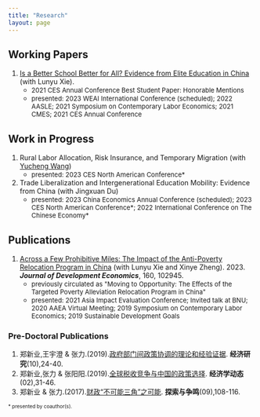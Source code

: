 ```yaml
---
title: "Research"
layout: page
---
```


## Working Papers

1. [Is a Better School Better for All? Evidence from Elite Education in China](http://ssrn.com/abstract=4038574) (with Lunyu Xie).
    - <font size = 2>2021 CES Annual Conference Best Student Paper: Honorable Mentions</font>
    - <font size = 2>presented: 2023 WEAI International Conference (scheduled); 2022 AASLE; 2021 Symposium on Contemporary Labor Economics; 2021 CMES; 2021 CES Annual Conference</font>
 

## Work in Progress

1. Rural Labor Allocation, Risk Insurance, and Temporary Migration (with [Yucheng Wang](https://yuchengwang.weebly.com))
    - <font size = 2>presented: 2023 CES North American Conference*</font>
2. Trade Liberalization and Intergenerational Education Mobility: Evidence from China (with Jingxuan Du)
    - <font size = 2>presented: 2023 China Economics Annual Conference (scheduled); 2023 CES North American Conference*; 2022 International Conference on The Chinese Economy*</font>

## Publications

1. [Across a Few Prohibitive Miles: The Impact of the Anti-Poverty Relocation Program in China](https://doi.org/10.1016/j.jdeveco.2022.102945) (with Lunyu Xie and Xinye Zheng). 2023. **_Journal of Development Economics_**, 160, 102945.
    - <font size = 2>previously circulated as "Moving to Opportunity: The Effects of the Targeted Poverty Alleviation Relocation Program in China"</font>
    - <font size = 2>presented: 2021 Asia Impact Evaluation Conference; Invited talk at BNU; 2020 AAEA Virtual Meeting; 2019 Symposium on Contemporary Labor Economics; 2019 Sustainable Development Goals</font>

### Pre-Doctoral Publications

1. 郑新业,王宇澄 & 张力.(2019).[政府部门间政策协调的理论和经验证据](http://www.cnki.com.cn/Article/CJFDTotal-JJYJ201910003.htm). **经济研究**(10),24-40.
2. 郑新业,张力 & 张阳阳.(2019).[全球税收竞争与中国的政策选择](http://www.cnki.com.cn/Article/CJFDTOTAL-JJXD201902004.htm). **经济学动态**(02),31-46.
3. 郑新业 & 张力.(2017).[财政“不可能三角”之可能](http://www.cnki.com.cn/Article/CJFDTOTAL-TSZM201709021.htm). **探索与争鸣**(09),108-116.

<font size = 1> * presented by coauthor(s).
